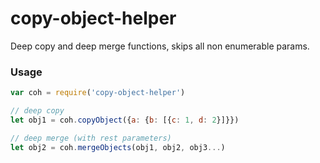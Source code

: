 # copy-object-helper
Deep copy and deep merge functions, skips all non enumerable params.

### Usage
```js
var coh = require('copy-object-helper')

// deep copy
let obj1 = coh.copyObject({a: {b: [{c: 1, d: 2}]}})

// deep merge (with rest parameters)
let obj2 = coh.mergeObjects(obj1, obj2, obj3...)
```